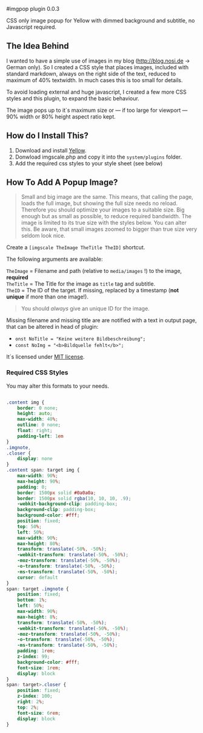 #imgpop plugin 0.0.3

CSS only image popup for Yellow with dimmed background and subtitle, no Javascript required.

## The Idea Behind

I wanted to have a simple use of images in my blog (http://blog.nosi.de → German only). So I created a CSS style that places images, included with standard markdown, always on the right side of the text, reduced to maximum of 40% textwidth. In much cases this is too small for details.

To avoid loading external and huge javascript, I created a few more CSS styles and this plugin, to expand the basic behaviour.

The image pops up to it´s maximum size or — if too large for viewport — 90% width or 80% height aspect ratio kept.

## How do I Install This?

1. Download and install [Yellow](https://github.com/datenstrom/yellow/).
1. Donwload imgscale.php and copy it into the `system/plugins` folder.
1. Add the required css styles to your style sheet (see below)

## How To Add A Popup Image?

> Small and big image are the same. This means, that calling the page, loads the full image, but showing the full size needs no reload. Therefore you should optimize your images to a suitable size. Big enough but as small as possible, to reduce required bandwidth. The image is limited to its true size with the styles below. You can alter this. Be aware, that small images zoomed to bigger than true size very seldom look nice.


Create a `[imgscale TheImage TheTitle TheID]` shortcut.

The following arguments are available:

`TheImage` = Filename and path (relative to `media/images` !) to the image, **required**     
`TheTitle` = The Title for the image as `title` tag and subtitle.     
`TheID` = The ID of the target. If missing, replaced by a timestamp (**not unique** if more than one image!). 

> You should *always* give an unique ID for the image.

Missing filename and missing title are are notified with a text in output page, that can be altered in head of plugin:

- `onst NoTitle = "Keine weitere Bildbeschreibung";` 
- `const NoImg = "<b>Bildquelle fehlt</b>";`



It´s licensed under [MIT license](http://opensource.org/licenses/MIT).


### Required CSS Styles

You may alter this formats to your needs.


~~~.css

.content img {
    border: 0 none;
    height: auto;
    max-width: 40%;
    outline: 0 none;
    float: right;
    padding-left: 1em
}
.imgnote,
.closer {
    display: none
}
.content span: target img {
    max-width: 90%;
    max-height: 90%;
    padding: 0;
    border: 1500px solid #0a0a0a;
    border: 1500px solid rgba(10, 10, 10, .9);
    -webkit-background-clip: padding-box;
    background-clip: padding-box;
    background-color: #fff;
    position: fixed;
    top: 50%;
    left: 50%;
    max-width: 90%;
    max-height: 80%;
    transform: translate(-50%, -50%);
    -webkit-transform: translate(-50%, -50%);
    -moz-transform: translate(-50%, -50%);
    -o-transform: translate(-50%, -50%);
    -ms-transform: translate(-50%, -50%);
    cursor: default
}
span: target .imgnote {
    position: fixed;
    bottom: 1%;
    left: 50%;
    max-width: 90%;
    max-height: 8%;
    transform: translate(-50%, -50%);
    -webkit-transform: translate(-50%, -50%);
    -moz-transform: translate(-50%, -50%);
    -o-transform: translate(-50%, -50%);
    -ms-transform: translate(-50%, -50%);
    padding: 1rem;
    z-index: 99;
    background-color: #fff;
    font-size: 1rem;
    display: block
}
span: target>.closer {
    position: fixed;
    z-index: 100;
    right: 2%;
    top: 2%;
    font-size: 6rem;
    display: block
}

~~~